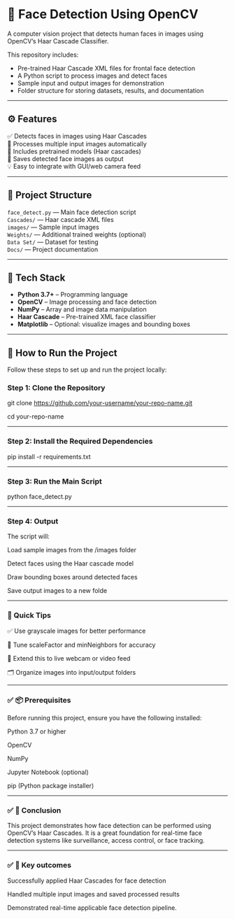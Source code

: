 # 🧠 Face Detection Using OpenCV

A computer vision project that detects human faces in images using OpenCV’s Haar Cascade Classifier.

This repository includes:

- Pre-trained Haar Cascade XML files for frontal face detection
- A Python script to process images and detect faces
- Sample input and output images for demonstration
- Folder structure for storing datasets, results, and documentation

---

## ⚙️ Features

✅ Detects faces in images using Haar Cascades  
📸 Processes multiple input images automatically  
📝 Includes pretrained models (Haar cascades)  
💾 Saves detected face images as output  
💡 Easy to integrate with GUI/web camera feed

---

## 📁 Project Structure

`face_detect.py` — Main face detection script  
`Cascades/` — Haar cascade XML files  
`images/` — Sample input images  
`Weights/` — Additional trained weights (optional)  
`Data Set/` — Dataset for testing  
`Docs/` — Project documentation  

---

## 🧠 Tech Stack

- **Python 3.7+** – Programming language  
- **OpenCV** – Image processing and face detection  
- **NumPy** – Array and image data manipulation  
- **Haar Cascade** – Pre-trained XML face classifier  
- **Matplotlib** – Optional: visualize images and bounding boxes  

---

## 🚀 How to Run the Project

Follow these steps to set up and run the project locally:

### Step 1: Clone the Repository

git clone https://github.com/your-username/your-repo-name.git

cd your-repo-name

---

### Step 2: Install the Required Dependencies

pip install -r requirements.txt

---

### Step 3: Run the Main Script

python face_detect.py

---

### Step 4: Output
The script will:

Load sample images from the /images folder

Detect faces using the Haar cascade model

Draw bounding boxes around detected faces

Save output images to a new folde

---

### 🚀 Quick Tips
✅ Use grayscale images for better performance

📌 Tune scaleFactor and minNeighbors for accuracy

🧠 Extend this to live webcam or video feed

🗂️ Organize images into input/output folders

---

### ✅ 📦 Prerequisites
Before running this project, ensure you have the following installed:

Python 3.7 or higher

OpenCV

NumPy

Jupyter Notebook (optional)

pip (Python package installer)

---

### ✅ 📌 Conclusion
This project demonstrates how face detection can be performed using OpenCV’s Haar Cascades. It is a great foundation for real-time face detection systems like surveillance, access control, or face tracking.

---

### ✅ 📌 Key outcomes
Successfully applied Haar Cascades for face detection

Handled multiple input images and saved processed results

Demonstrated real-time applicable face detection pipeline.



